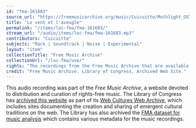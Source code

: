 ```yaml
---
id: "fma-161683"
source_url: "https://freemusicarchive.org/music/Cuicuitte/Mothlight_OST/Cuicuitte_-_Mothlight_OST_-_04_Le_vent_et_laveugle"
title: "Le vent et l'aveugle"
permalink: "/items/loc-fma/fma-161683/"
stream_url: "/audio/items/loc-fma/fma-161683.mp3"
contributors: "Cuicuitte"
subjects: "Rock | Soundtrack | Noise | Experimental"
layout: "item"
collectionTitle: "Free Music Archive"
collectionUrl: "/loc-fma/use/"
rights: "The recordings from the Free Music Archive that are available on Citizen DJ have a CC0 1.0 Universal License (Public Domain Dedication) which means you can copy, modify, distribute and perform the work, even for commercial purposes, all without asking permission."
credit: "Free Music Archive. Library of Congress, Archived Web Site."
---
```


This audio recording was part of the _Free Music Archive_, a website devoted to distribution and curation of rights-free music. The Library of Congress has [archived this website](https://www.loc.gov/item/lcwaN0026492/) as part of its [Web Cultures Web Archive](https://www.loc.gov/collections/web-cultures-web-archive/about-this-collection/), which includes sites documenting the creation and sharing of emergent cultural traditions on the web. The Library has also archived the [FMA dataset for music analysis](https://catalog.loc.gov/vwebv/search?searchCode=LCCN&searchArg=2018655052&searchType=1&permalink=y) which contains various metadata for the music recordings.